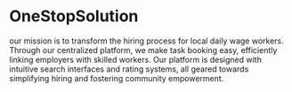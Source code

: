 # OneStopSolution
our mission is to transform the hiring process for local daily wage workers. Through our centralized platform, we make task booking easy, efficiently linking employers with skilled workers. Our platform is designed with intuitive search interfaces and rating systems, all geared towards simplifying hiring and fostering community empowerment.
